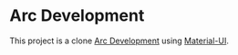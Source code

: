# Arc Development

This project is a clone [Arc Development](https://arcsoftwaredevelopment.com/)
using [Material-UI](https://material-ui.com/).